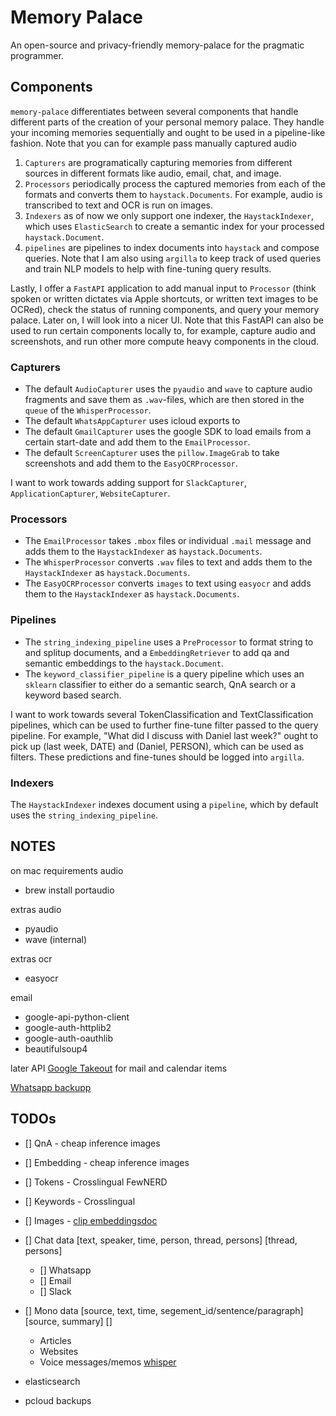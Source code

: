 

# Memory Palace

An open-source and privacy-friendly memory-palace for the pragmatic programmer.

## Components

`memory-palace` differentiates between several components that handle different parts of the creation of your personal memory palace. They handle your incoming memories sequentially and ought to be used in a pipeline-like fashion. Note that you can for example pass manually captured audio

1. `Capturers` are programatically capturing memories from different sources in different formats like audio, email, chat, and image.
2. `Processors` periodically process the captured memories from each of the formats and converts them to `haystack.Documents`. For example, audio is transcribed to text and OCR is run on images.
3. `Indexers` as of now we only support one indexer, the `HaystackIndexer`, which uses `ElasticSearch` to create a semantic index for your processed `haystack.Document`.
4. `pipelines` are pipelines to index documents into `haystack` and compose queries. Note that I am also using `argilla` to keep track of used queries and train NLP models to help with fine-tuning query results.

Lastly, I offer a `FastAPI` application to add manual input to `Processor` (think spoken or written dictates via Apple shortcuts, or written text images to be OCRed), check the status of running components, and query your memory palace. Later on, I will look into a nicer UI. Note that this FastAPI can also be used to run certain components locally to, for example, capture audio and screenshots, and run other more compute heavy components in the cloud.

### Capturers

- The default `AudioCapturer` uses the `pyaudio` and `wave` to capture audio fragments and save them as `.wav`-files, which are then stored in the `queue` of the `WhisperProcessor`.
- The default `WhatsAppCapturer` uses icloud exports to
- The default `GmailCapturer` uses the google SDK to load emails from a certain start-date and add them to the `EmailProcessor`.
- The default `ScreenCapturer` uses the `pillow.ImageGrab` to take screenshots and add them to the `EasyOCRProcessor`.

I want to work towards adding support for `SlackCapturer`, `ApplicationCapturer`, `WebsiteCapturer`.

### Processors

- The `EmailProcessor` takes `.mbox` files or individual `.mail` message and adds them to the `HaystackIndexer` as `haystack.Documents`.
- The `WhisperProcessor` converts `.wav` files to text and adds them to the `HaystackIndexer` as `haystack.Documents`.
- The `EasyOCRProcessor` converts `images` to text using `easyocr` and adds them to the `HaystackIndexer` as `haystack.Documents`.

### Pipelines

- The `string_indexing_pipeline` uses a `PreProcessor` to format string to and splitup documents, and a `EmbeddingRetriever` to add qa and semantic embeddings to the `haystack.Document`.
- The `keyword_classifier_pipeline` is a query pipeline which uses an `sklearn` classifier to either do a semantic search, QnA search or a keyword based search.

I want to work towards several TokenClassification and TextClassification pipelines, which can be used to further fine-tune filter passed to the query pipeline. For example, "What did I discuss with Daniel last week?" ought to pick up (last week, DATE) and (Daniel, PERSON), which can be used as filters. These predictions and fine-tunes should be logged into `argilla`.

### Indexers

The `HaystackIndexer` indexes document using a `pipeline`, which by default uses the `string_indexing_pipeline`.


## NOTES

on mac requirements audio
- brew install portaudio

extras audio
- pyaudio
- wave (internal)

extras ocr
- easyocr

email
- google-api-python-client
- google-auth-httplib2
- google-auth-oauthlib
- beautifulsoup4

later API
[Google Takeout](https://takeout.google.com/) for mail and calendar items

[Whatsapp backupp](https://faq.whatsapp.com/1180414079177245/?locale=fi_FI&cms_platform=android)

## TODOs

- [] QnA - cheap inference images
- [] Embedding - cheap inference images
- [] Tokens - Crosslingual FewNERD
- [] Keywords - Crosslingual
- [] Images - [clip embeddingsdoc](https://huggingface.co/sentence-transformers/clip-ViT-B-32-multilingual-v1)


- [] Chat data [text, speaker, time, person, thread, persons] [thread, persons]
  - [] Whatsapp
  - [] Email
  - [] Slack
- [] Mono data [source, text, time, segement_id/sentence/paragraph] [source, summary] []
  - Articles
  - Websites
  - Voice messages/memos [whisper](https://github.com/ahmetoner/whisper-asr-webservice)

- elasticsearch
- pcloud backups
